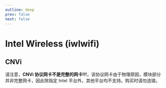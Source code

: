 ```yaml
---
outline: deep
prev: false
next: false
---
```

# Intel Wireless (iwlwifi)

## CNVi

请注意，**CNVi 协议网卡不是完整的网卡!!!**，该协议网卡由于物理原因，模块部分并非完整网卡，因此除指定 Intel 平台外，其他平台均不支持。购买时请勿选错。
